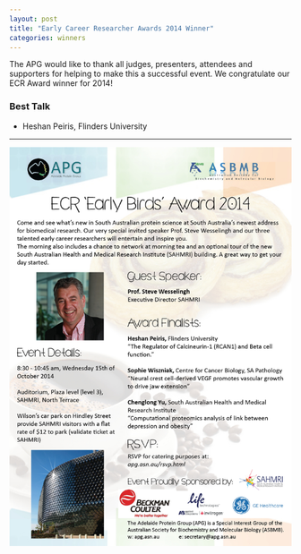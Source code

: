 ```yaml
---
layout: post
title: "Early Career Researcher Awards 2014 Winner"
categories: winners
---
```


The APG would like to thank all judges, presenters, attendees and supporters for
helping to make this a successful event. We congratulate our ECR Award winner
for 2014!

### Best Talk

 - Heshan Peiris, Flinders University
 
 ---

![](/assets/images/2014_ecr.jpg)
